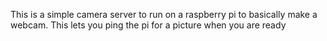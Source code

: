 This is a simple camera server to run on a raspberry pi to basically make a webcam. This lets you ping the pi for a picture when you are ready
